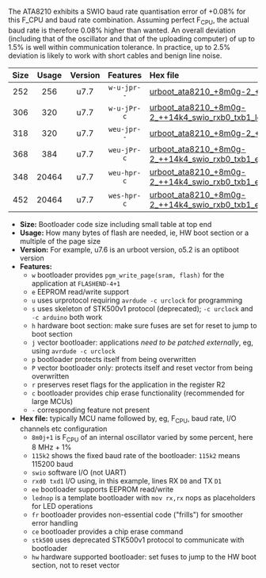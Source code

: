 The ATA8210 exhibits a SWIO baud rate quantisation error of +0.08% for this F_CPU and baud rate combination. Assuming perfect F<sub>CPU</sub>, the actual baud rate is therefore 0.08% higher than wanted. An overall deviation (including that of the oscillator and that of the uploading computer) of up to 1.5% is well within communication tolerance. In practice, up to 2.5% deviation is likely to work with short cables and benign line noise.

|Size|Usage|Version|Features|Hex file|
|:-:|:-:|:-:|:-:|:--|
|252|256|u7.7|`w-u-jpr--`|[urboot_ata8210_+8m0g-2_++14k4_swio_rxb0_txb1.hex](https://raw.githubusercontent.com/stefanrueger/urboot.hex/main/mcus/ata8210/internal_oscillator/fcpu_+8m0g-2/br_++14k4/urboot_ata8210_+8m0g-2_++14k4_swio_rxb0_txb1.hex)|
|306|320|u7.7|`w-u-jPr-c`|[urboot_ata8210_+8m0g-2_++14k4_swio_rxb0_txb1_lednop_fr_ce.hex](https://raw.githubusercontent.com/stefanrueger/urboot.hex/main/mcus/ata8210/internal_oscillator/fcpu_+8m0g-2/br_++14k4/urboot_ata8210_+8m0g-2_++14k4_swio_rxb0_txb1_lednop_fr_ce.hex)|
|318|320|u7.7|`weu-jpr--`|[urboot_ata8210_+8m0g-2_++14k4_swio_rxb0_txb1_ee.hex](https://raw.githubusercontent.com/stefanrueger/urboot.hex/main/mcus/ata8210/internal_oscillator/fcpu_+8m0g-2/br_++14k4/urboot_ata8210_+8m0g-2_++14k4_swio_rxb0_txb1_ee.hex)|
|368|384|u7.7|`weu-jPr-c`|[urboot_ata8210_+8m0g-2_++14k4_swio_rxb0_txb1_ee_lednop_fr_ce.hex](https://raw.githubusercontent.com/stefanrueger/urboot.hex/main/mcus/ata8210/internal_oscillator/fcpu_+8m0g-2/br_++14k4/urboot_ata8210_+8m0g-2_++14k4_swio_rxb0_txb1_ee_lednop_fr_ce.hex)|
|348|20464|u7.7|`weu-hpr-c`|[urboot_ata8210_+8m0g-2_++14k4_swio_rxb0_txb1_ee_lednop_fr_ce_hw.hex](https://raw.githubusercontent.com/stefanrueger/urboot.hex/main/mcus/ata8210/internal_oscillator/fcpu_+8m0g-2/br_++14k4/urboot_ata8210_+8m0g-2_++14k4_swio_rxb0_txb1_ee_lednop_fr_ce_hw.hex)|
|452|20464|u7.7|`wes-hpr-c`|[urboot_ata8210_+8m0g-2_++14k4_swio_rxb0_txb1_ee_lednop_fr_ce_stk500_hw.hex](https://raw.githubusercontent.com/stefanrueger/urboot.hex/main/mcus/ata8210/internal_oscillator/fcpu_+8m0g-2/br_++14k4/urboot_ata8210_+8m0g-2_++14k4_swio_rxb0_txb1_ee_lednop_fr_ce_stk500_hw.hex)|

- **Size:** Bootloader code size including small table at top end
- **Usage:** How many bytes of flash are needed, ie, HW boot section or a multiple of the page size
- **Version:** For example, u7.6 is an urboot version, o5.2 is an optiboot version
- **Features:**
  + `w` bootloader provides `pgm_write_page(sram, flash)` for the application at `FLASHEND-4+1`
  + `e` EEPROM read/write support
  + `u` uses urprotocol requiring `avrdude -c urclock` for programming
  + `s` uses skeleton of STK500v1 protocol (deprecated); `-c urclock` and `-c arduino` both work
  + `h` hardware boot section: make sure fuses are set for reset to jump to boot section
  + `j` vector bootloader: applications *need to be patched externally*, eg, using `avrdude -c urclock`
  + `p` bootloader protects itself from being overwritten
  + `P` vector bootloader only: protects itself and reset vector from being overwritten
  + `r` preserves reset flags for the application in the register R2
  + `c` bootloader provides chip erase functionality (recommended for large MCUs)
  + `-` corresponding feature not present
- **Hex file:** typically MCU name followed by, eg, F<sub>CPU</sub>, baud rate, I/O channels etc configuration
  + `8m0j+1` is F<sub>CPU</sub> of an internal oscillator varied by some percent, here 8 MHz + 1%
  + `115k2` shows the fixed baud rate of the bootloader: `115k2` means 115200 baud
  + `swio` software I/O (not UART)
  + `rxd0 txd1` I/O using, in this example, lines RX `D0` and TX `D1`
  + `ee` bootloader supports EEPROM read/write
  + `lednop` is a template bootloader with `mov rx,rx` nops as placeholders for LED operations
  + `fr` bootloader provides non-essential code ("frills") for smoother error handling
  + `ce` bootloader provides a chip erase command
  + `stk500` uses deprecated STK500v1 protocol to communicate with bootloader
  + `hw` hardware supported bootloader: set fuses to jump to the HW boot section, not to reset vector
